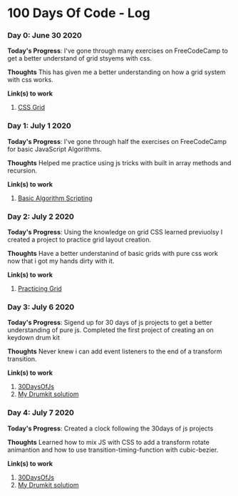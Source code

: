 # 100 Days Of Code - Log

### Day 0: June 30 2020

**Today's Progress**: I've gone through many exercises on FreeCodeCamp to get a better understand of grid stsyems with css.

**Thoughts** This has given me a better understanding on how a grid system with css works.

**Link(s) to work**
1. [CSS Grid](https://www.freecodecamp.org/learn/responsive-web-design/css-grid/)

### Day 1: July 1 2020

**Today's Progress**: I've gone through half the exercises on FreeCodeCamp for basic JavaScript Algorithms.

**Thoughts** Helped me practice using js tricks with built in array methods and recursion.

**Link(s) to work**
1. [Basic Algorithm Scripting](https://www.freecodecamp.org/learn/javascript-algorithms-and-data-structures/basic-algorithm-scripting/)

### Day 2: July 2 2020

**Today's Progress**: Using the knowledge on grid CSS learned previuolsy I created a project to practice grid layout creation. 

**Thoughts** Have a better understanind of basic grids with pure css work now that i got my hands dirty with it.

**Link(s) to work**
1. [Practicing Grid](https://github.com/et-nat1995/Practice-grid/tree/master)

### Day 3: July 6 2020

**Today's Progress**: Sigend up for 30 days of js projects to get a better understanding of pure js. Completed the first project of creating an on keydown drum kit

**Thoughts** Never knew i can add event listeners to the end of a transform transition.

**Link(s) to work**
1. [30DaysOfJs](https://javascript30.com/)
2. [My Drumkit solutiom](https://github.com/et-nat1995/JavaScript30/blob/tamir/01%20-%20JavaScript%20Drum%20Kit/index-START.html)

### Day 4: July 7 2020

**Today's Progress**: Created a clock following the 30days of js projects

**Thoughts** Learned how to mix JS with CSS to add a transform rotate animantion and how to use transition-timing-function with cubic-bezier.

**Link(s) to work**
1. [30DaysOfJs](https://javascript30.com/)
2. [My Drumkit solutiom](https://github.com/et-nat1995/My30DaySolution/tree/master/02%20-%20js%20and%20css%20clock)
